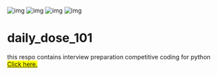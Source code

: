 ![img](	https://img.shields.io/badge/VIM-%2311AB00.svg?&style=for-the-badge&logo=vim&logoColor=white)
![img](	https://img.shields.io/badge/PyCharm-000000.svg?&style=for-the-badge&logo=PyCharm&logoColor=white)
![img](https://img.shields.io/badge/Python-FFD43B?style=for-the-badge&logo=python&logoColor=blue)
![img](https://img.shields.io/badge/-LeetCode-FFA116?style=for-the-badge&logo=LeetCode&logoColor=black)
# daily_dose_101
this respo contains interview preparation competitive coding for python
<mark> [Click here.](https://linktr.ee/anandchauhan) </mark>
